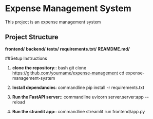 # Expense Management System

This project is an expense management system

## Project Structure

**frontend/**
**backend/**
**tests/**
**requirements.txt/**
**REAMDME.md/**

##Setup Instructions

1. **clone the repository:**:
    bash
    git clone https://github.com/yourname/expense-management
    cd expense-management-system

2. **Install dependancies**:
    commandline
    pip install -r requirements.txt

2. **Run the FastAPI server:**:
    commandline
    uvicorn server.server:app --reload

3.  **Run the stramlit app:**:
    commandline
    streamlit run frontend/app.py
